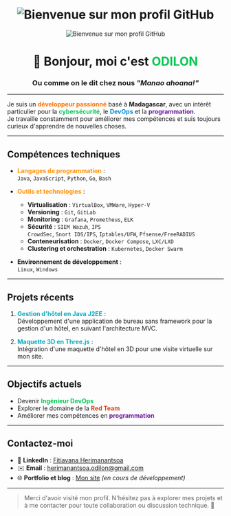 <h1 align="center">
  <img src="bannier.png" alt="Bienvenue sur mon profil GitHub">
</h1>

<p align="center">
  <img src="bannier.png" alt="Bienvenue sur mon profil GitHub" />
</p>

<h1 align="center">👋 Bonjour, moi c'est <span style="color:#00C853;">ODILON</span></h1>

<h3 align="center">Ou comme on le dit chez nous <em>"Manao ahoana!"</em></h3>

---

Je suis un <strong style="color:#FF6F00;">développeur passionné</strong> basé à <strong>Madagascar</strong>, avec un intérêt particulier pour la <span style="color:#00C853;"><strong>cybersécurité</strong></span>, le <span style="color:#0288D1;"><strong>DevOps</strong></span> et la <strong style="color:#6A1B9A;">programmation</strong>.  
Je travaille constamment pour améliorer mes compétences et suis toujours curieux d'apprendre de nouvelles choses.

---

##  Compétences techniques

- <span style="color:#FF9100;"><strong>Langages de programmation</strong></span> :  
  <code>Java</code>, <code>JavaScript</code>, <code>Python</code>, <code>Go</code>, <code>Bash</code>

- <span style="color:#FF9100;"><strong>Outils et technologies</strong></span> :  
  - <strong>Virtualisation</strong> : <code>VirtualBox</code>, <code>VMWare</code>, <code>Hyper-V</code>  
  - <strong>Versioning</strong> : <code>Git</code>, <code>GitLab</code>  
  - <strong>Monitoring</strong> : <code>Grafana</code>, <code>Prometheus</code>, <code>ELK</code>  
  - <strong>Sécurité</strong> : <code>SIEM Wazuh</code>, <code>IPS CrowdSec</code>, <code>Snort IDS/IPS</code>, <code>Iptables/UFW</code>, <code>Pfsense/FreeRADIUS</code>  
  - <strong>Conteneurisation</strong> : <code>Docker</code>, <code>Docker Compose</code>, <code>LXC/LXD</code>  
  - <strong>Clustering et orchestration</strong> : <code>Kubernetes</code>, <code>Docker Swarm</code>

- <strong>Environnement de développement</strong> :  
  <code>Linux</code>, <code>Windows</code>

---

##  Projets récents

1. <strong style="color:#00ACC1;">Gestion d'hôtel en Java J2EE</strong> :  
   Développement d'une application de bureau sans framework pour la gestion d'un hôtel, en suivant l'architecture MVC.

2. <strong style="color:#00ACC1;">Maquette 3D en Three.js</strong> :  
   Intégration d'une maquette d'hôtel en 3D pour une visite virtuelle sur mon site.

---

##  Objectifs actuels

- Devenir <strong style="color:#00C853;">Ingénieur DevOps</strong>  
- Explorer le domaine de la <strong style="color:#D84315;">Red Team</strong>  
- Améliorer mes compétences en <strong style="color:#6A1B9A;">programmation</strong>

---

##  Contactez-moi

- 📎 <strong>LinkedIn</strong> : [Fitiavana Herimanantsoa](https://www.linkedin.com/in/fitiavana-herimanantsoa)  
- ✉️ <strong>Email</strong> : [herimanantsoa.odilon@gmail.com](mailto:herimanantsoa.odilon@gmail.com)  
- 🌐 <strong>Portfolio et blog</strong> : [Mon site](https://tonportfolio.com) *(en cours de développement)*

---

> Merci d'avoir visité mon profil. N'hésitez pas à explorer mes projets et à me contacter pour toute collaboration ou discussion technique. 🙌
